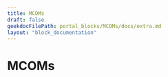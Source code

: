 ```yaml
---
title: MCOMs
draft: false
geekdocFilePath: portal_blocks/MCOMs/docs/extra.md
layout: "block_documentation"
---
```

# MCOMs